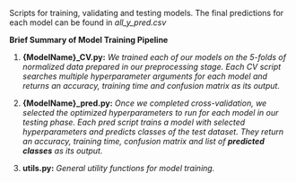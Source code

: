 Scripts for training, validating and testing models. The final predictions for each model can be found in _all_y_pred.csv_

**Brief Summary of Model Training Pipeline**
1. **{ModelName}_CV.py:** _We trained each of our models on the 5-folds of normalized data prepared in our preprocessing stage. Each CV script searches multiple hyperparameter arguments for each model and returns an accuracy, training time and confusion matrix as its output._

2. **{ModelName}_pred.py:** _Once we completed cross-validation, we selected the optimized hyperparameters to run for each model in our testing phase. Each pred script trains a model with selected hyperparameters and predicts classes of the test dataset. They return an accuracy, training time, confusion matrix and list of **predicted classes** as its output._

3. **utils.py:** _General utility functions for model training._

